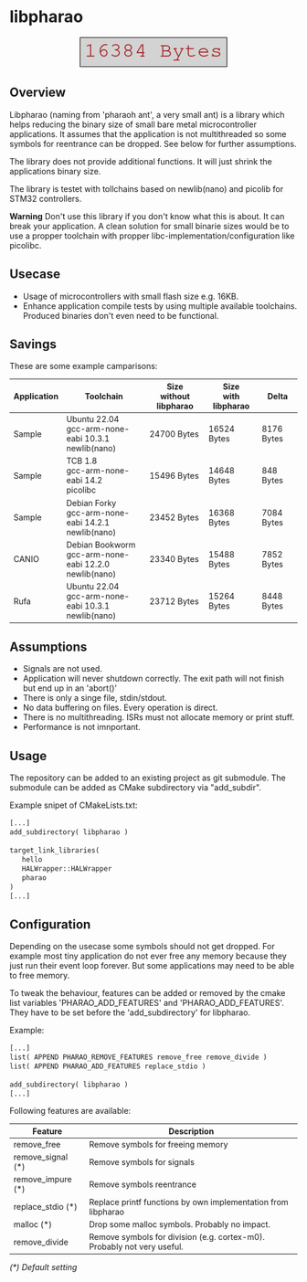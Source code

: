 # libpharao

<p align="center" width="100%">
    <img src="doc/16384.png">
</p>

## Overview

Libpharao (naming from 'pharaoh ant', a very small ant) is a library which helps
reducing the binary size of small bare metal microcontroller applications. It 
assumes that the  application is not multithreaded so some symbols for reentrance 
can be dropped. See below for further assumptions.

The library does not provide additional functions. It will just shrink the 
applications binary size.

The library is testet with tollchains based on newlib(nano) and picolib for 
STM32 controllers.

**Warning**
Don't use this library if you don't know what this is about. It can break your 
application.
A clean solution for small binarie sizes would be to use a propper toolchain with propper
libc-implementation/configuration like picolibc.

## Usecase

* Usage of microcontrollers with small flash size e.g. 16KB.
* Enhance application compile tests by using multiple available toolchains. Produced binaries don't even need to be functional.

## Savings

These are some example camparisons:

| Application | Toolchain      |Size<br>without libpharao | Size<br>with libpharao       | Delta |
| ----------- | -------------- | ------------------------ | ---------------------------- | ----- |
| Sample      | Ubuntu 22.04<br>gcc-arm-none-eabi 10.3.1<br>newlib(nano) | 24700 Bytes | 16524 Bytes | 8176 Bytes |
| Sample      | TCB 1.8<br>gcc-arm-none-eabi 14.2<br>picolibc | 15496 Bytes | 14648 Bytes | 848 Bytes |
| Sample      | Debian Forky<br>gcc-arm-none-eabi 14.2.1<br>newlib(nano) | 23452 Bytes | 16368 Bytes | 7084 Bytes |
| CANIO       | Debian Bookworm<br>gcc-arm-none-eabi 12.2.0<br>newlib(nano) | 23340 Bytes | 15488 Bytes | 7852 Bytes |
| Rufa        | Ubuntu 22.04<br>gcc-arm-none-eabi 10.3.1<br>newlib(nano) | 23712 Bytes | 15264 Bytes | 8448 Bytes |

## Assumptions

* Signals are not used.
* Application will never shutdown correctly. The exit path will not finish but 
end up in an 'abort()'
* There is only a singe file, stdin/stdout.
* No data buffering on files. Every operation is direct.
* There is no multithreading. ISRs must not allocate memory or print stuff.
* Performance is not imnportant.

## Usage

The repository can be added to an existing project as git submodule. The 
submodule can be added as CMake subdirectory via "add_subdir".

Example snipet of CMakeLists.txt:
```
[...]
add_subdirectory( libpharao )

target_link_libraries(
   hello
   HALWrapper::HALWrapper
   pharao
)
[...]
```

## Configuration

Depending on the usecase some symbols should not get dropped. For example most 
tiny application do not ever free any memory because they just run their event 
loop forever. But some applications may need to be able to free memory.

To tweak the behaviour, features can be added or removed by 
the cmake list variables 'PHARAO_ADD_FEATURES' and 'PHARAO_ADD_FEATURES'. They 
have to be set before the 'add_subdirectory' for libpharao.

Example:

```
[...]
list( APPEND PHARAO_REMOVE_FEATURES remove_free remove_divide )
list( APPEND PHARAO_ADD_FEATURES replace_stdio )

add_subdirectory( libpharao )
[...]
```

Following features are available:

| Feature           | Description                                                             |
| ----------------- | ----------------------------------------------------------------------- |
| remove_free       | Remove symbols for freeing memory                                       |
| remove_signal (*) | Remove symbols for signals                                              |
| remove_impure (*) | Remove symbols reentrance                                               |
| replace_stdio (*) | Replace printf functions by own implementation from libpharao           |
| malloc (*)        | Drop some malloc symbols. Probably no impact.                           |
| remove_divide     | Remove symbols for division (e.g. cortex-m0). Probably not very useful. |

*(\*) Default setting*

